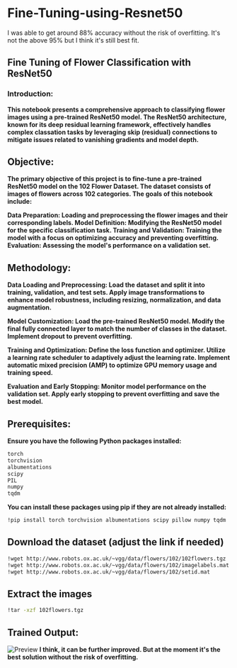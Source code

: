# Fine-Tuning-using-Resnet50

I was able to get around 88% accuracy without the risk of overfitting. It's not the above 95% but I think it's still best fit.

## Fine Tuning of Flower Classification with ResNet50
### Introduction:
**This notebook presents a comprehensive approach to classifying flower images using a pre-trained ResNet50 model. The ResNet50 architecture, known for its deep residual learning framework, effectively handles complex classation tasks by leveraging skip (residual) connections to mitigate issues related to vanishing gradients and model depth.**

## Objective:
**The primary objective of this project is to fine-tune a pre-trained ResNet50 model on the 102 Flower Dataset. The dataset consists of images of flowers across 102 categories. The goals of this notebook include:**

**Data Preparation: Loading and preprocessing the flower images and their corresponding labels. Model Definition: Modifying the ResNet50 model for the specific classification task. Training and Validation: Training the model with a focus on optimizing accuracy and preventing overfitting. Evaluation: Assessing the model's performance on a validation set.**

## Methodology:
**Data Loading and Preprocessing: Load the dataset and split it into training, validation, and test sets. Apply image transformations to enhance model robustness, including resizing, normalization, and data augmentation.**

**Model Customization: Load the pre-trained ResNet50 model. Modify the final fully connected layer to match the number of classes in the dataset. Implement dropout to prevent overfitting.**

**Training and Optimization: Define the loss function and optimizer. Utilize a learning rate scheduler to adaptively adjust the learning rate. Implement automatic mixed precision (AMP) to optimize GPU memory usage and training speed.**

**Evaluation and Early Stopping: Monitor model performance on the validation set. Apply early stopping to prevent overfitting and save the best model.**

## Prerequisites:
**Ensure you have the following Python packages installed:**
```bash
torch
torchvision
albumentations
scipy
PIL
numpy
tqdm
```
**You can install these packages using pip if they are not already installed:**
```bash
!pip install torch torchvision albumentations scipy pillow numpy tqdm
```
## Download the dataset (adjust the link if needed)
```bash
!wget http://www.robots.ox.ac.uk/~vgg/data/flowers/102/102flowers.tgz
!wget http://www.robots.ox.ac.uk/~vgg/data/flowers/102/imagelabels.mat
!wget http://www.robots.ox.ac.uk/~vgg/data/flowers/102/setid.mat
```
## Extract the images
```bash
!tar -xzf 102flowers.tgz
```
## Trained Output:
![Preview](https://raw.githubusercontent.com/iceman404/Fine-Tuning-using-Resnet50/blob/main/asset/download.jpeg)
**I think, it can be further improved. But at the moment it's the best solution without the risk of overfitting.**
